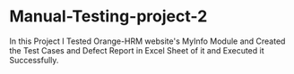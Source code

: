 # Manual-Testing-project-2
In this Project I Tested Orange-HRM website's MyInfo Module and Created the Test Cases and Defect Report in Excel Sheet of it and Executed it Successfully.
